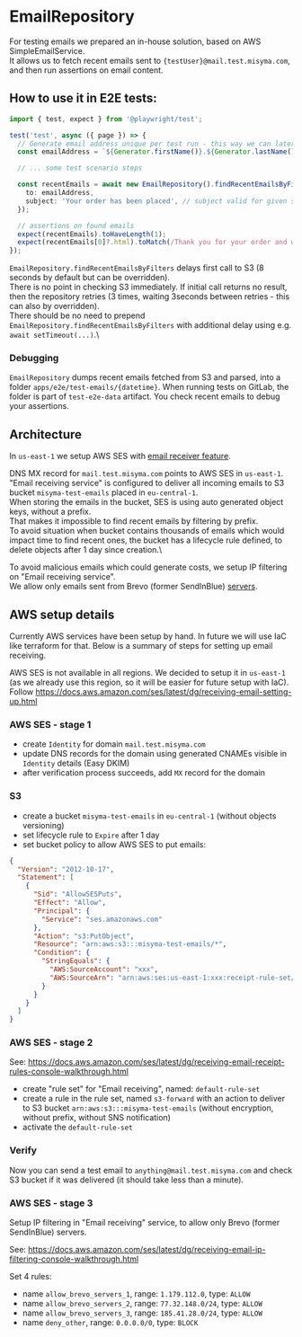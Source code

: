 # EmailRepository

For testing emails we prepared an in-house solution, based on AWS SimpleEmailService.\
It allows us to fetch recent emails sent to `{testUser}@mail.test.misyma.com`, and then run assertions on email content.

## How to use it in E2E tests:

```ts
import { test, expect } from '@playwright/test';

test('test', async ({ page }) => {
  // Generate email address unique per test run - this way we can later search by a recipient and don't worry about other test scenarios.
  const emailAddress = `${Generator.firstName()}.${Generator.lastName()}@mail.test.misyma.com`;

  // ... some test scenario steps

  const recentEmails = await new EmailRepository().findRecentEmailsByFilters({
    to: emailAddress,
    subject: 'Your order has been placed', // subject valid for given scenario
  });

  // assertions on found emails
  expect(recentEmails).toHaveLength(1);
  expect(recentEmails[0]?.html).toMatch(/Thank you for your order and we appreciate your business/);
});
```

`EmailRepository.findRecentEmailsByFilters` delays first call to S3 (8 seconds by default but can be overridden).\
There is no point in checking S3 immediately. If initial call returns no result, then the repository retries (3 times, waiting 3seconds between retries - this can also by overridden).\
There should be no need to prepend `EmailRepository.findRecentEmailsByFilters` with additional delay using e.g. `await setTimeout(...)`.\

### Debugging

`EmailRepository` dumps recent emails fetched from S3 and parsed, into a folder `apps/e2e/test-emails/{datetime}`. When running tests on GitLab, the folder is part of `test-e2e-data` artifact.
You check recent emails to debug your assertions.

## Architecture

In `us-east-1` we setup AWS SES with [email receiver feature](https://docs.aws.amazon.com/ses/latest/dg/receiving-email.html).

DNS MX record for `mail.test.misyma.com` points to AWS SES in `us-east-1`.\
"Email receiving service" is configured to deliver all incoming emails to S3 bucket `misyma-test-emails` placed in `eu-central-1`.\
When storing the emails in the bucket, SES is using auto generated object keys, without a prefix.\
That makes it impossible to find recent emails by filtering by prefix.\
To avoid situation when bucket contains thousands of emails which would impact time to find recent ones, the bucket has a lifecycle rule defined, to delete objects after 1 day since creation.\

To avoid malicious emails which could generate costs, we setup IP filtering on "Email receiving service".\
We allow only emails sent from Brevo (former SendInBlue) [servers](https://help.brevo.com/hc/en-us/articles/208848409--Brevo-IP-ranges-improve-the-deliverability-of-B2B-emails).

## AWS setup details

Currently AWS services have been setup by hand. In future we will use IaC like terraform for that. Below is a summary of steps for setting up email receiving.

AWS SES is not available in all regions. We decided to setup it in `us-east-1` (as we already use this region, so it will be easier for future setup with IaC).\
Follow https://docs.aws.amazon.com/ses/latest/dg/receiving-email-setting-up.html

### AWS SES - stage 1

- create `Identity` for domain `mail.test.misyma.com`
- update DNS records for the domain using generated CNAMEs visible in `Identity` details (Easy DKIM)
- after verification process succeeds, add `MX` record for the domain

### S3

- create a bucket `misyma-test-emails` in `eu-central-1` (without objects versioning)
- set lifecycle rule to `Expire` after 1 day
- set bucket policy to allow AWS SES to put emails:

```json
{
  "Version": "2012-10-17",
  "Statement": [
    {
      "Sid": "AllowSESPuts",
      "Effect": "Allow",
      "Principal": {
        "Service": "ses.amazonaws.com"
      },
      "Action": "s3:PutObject",
      "Resource": "arn:aws:s3:::misyma-test-emails/*",
      "Condition": {
        "StringEquals": {
          "AWS:SourceAccount": "xxx",
          "AWS:SourceArn": "arn:aws:ses:us-east-1:xxx:receipt-rule-set/default-rule-set:receipt-rule/s3-forward"
        }
      }
    }
  ]
}
```

### AWS SES - stage 2

See: https://docs.aws.amazon.com/ses/latest/dg/receiving-email-receipt-rules-console-walkthrough.html

- create "rule set" for "Email receiving", named: `default-rule-set`
- create a rule in the rule set, named `s3-forward` with an action to deliver to S3 bucket `arn:aws:s3:::misyma-test-emails` (without encryption, without prefix, without SNS notification)
- activate the `default-rule-set`

### Verify

Now you can send a test email to `anything@mail.test.misyma.com` and check S3 bucket if it was delivered (it should take less than a minute).

### AWS SES - stage 3

Setup IP filtering in "Email receiving" service, to allow only Brevo (former SendInBlue) servers.

See: https://docs.aws.amazon.com/ses/latest/dg/receiving-email-ip-filtering-console-walkthrough.html

Set 4 rules:

- name `allow_brevo_servers_1`, range: `1.179.112.0`, type: `ALLOW`
- name `allow_brevo_servers_2`, range: `77.32.148.0/24`, type: `ALLOW`
- name `allow_brevo_servers_3`, range: `185.41.28.0/24`, type: `ALLOW`
- name `deny_other`, range: `0.0.0.0/0`, type: `BLOCK`
